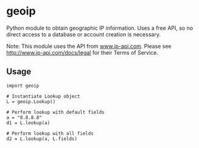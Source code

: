 # geoip
Python module to obtain geographic IP information.  Uses a free API, so no direct access to a database or account creation is necessary.

Note: This module uses the API from www.ip-api.com.  Please see http://www.ip-api.com/docs/legal for their Terms of Service.

## Usage
    import geoip

    # Instantiate Lookup object
    L = geoip.Lookup()

    # Perform lookup with default fields
    a = "8.8.8.8"
    d1 = L.lookup(a)

    # Perform lookup with all fields
    d2 = L.lookup(a, L.fields)
